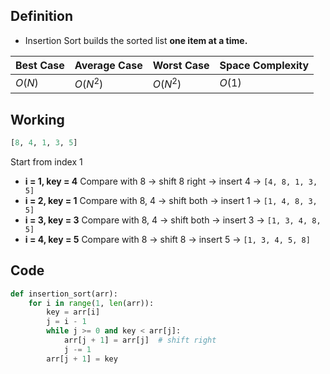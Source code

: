 ## **Definition**

- Insertion Sort builds the sorted list **one item at a time.**

| Best Case | Average Case | Worst Case | Space Complexity |
| --------- | ------------ | ---------- | ---------------- |
| $O(N)$    | $O(N^2)$     | $O(N^2)$   | $O(1)$           |
## **Working**

```python
[8, 4, 1, 3, 5]
```

Start from index 1
- **i = 1, key = 4**
    Compare with 8 → shift 8 right → insert 4 → `[4, 8, 1, 3, 5]`
- **i = 2, key = 1**
    Compare with 8, 4 → shift both → insert 1 → `[1, 4, 8, 3, 5]`
- **i = 3, key = 3**
    Compare with 8, 4 → shift both → insert 3 → `[1, 3, 4, 8, 5]`
- **i = 4, key = 5**
    Compare with 8 → shift 8 → insert 5 → `[1, 3, 4, 5, 8]`
    
## **Code**

```python
def insertion_sort(arr):
    for i in range(1, len(arr)):
        key = arr[i]
        j = i - 1
        while j >= 0 and key < arr[j]:
            arr[j + 1] = arr[j]  # shift right
            j -= 1
        arr[j + 1] = key
```
